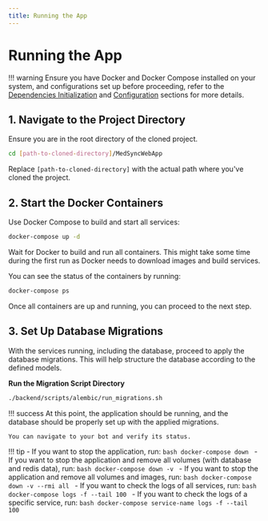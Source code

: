 ```yaml
---
title: Running the App
---
```


# Running the App

!!! warning
    Ensure you have Docker and Docker Compose installed on your system, and configurations set up before proceeding, refer to the [Dependencies Initialization](dependencies-initialization.md) and [Configuration](configuration.md) sections for more details.

## 1. Navigate to the Project Directory

Ensure you are in the root directory of the cloned project.

```bash
cd [path-to-cloned-directory]/MedSyncWebApp
```

Replace `[path-to-cloned-directory]` with the actual path where you've cloned the project.

## 2. Start the Docker Containers

Use Docker Compose to build and start all services:

```bash
docker-compose up -d
```

Wait for Docker to build and run all containers. This might take some time during the first run as Docker needs to
download images and build services.

You can see the status of the containers by running:

```bash
docker-compose ps
```

Once all containers are up and running, you can proceed to the next step.

## 3. Set Up Database Migrations

With the services running, including the database, proceed to apply the database migrations. This will help structure
the database according to the defined models.

**Run the Migration Script Directory**

```bash
./backend/scripts/alembic/run_migrations.sh
```

!!! success
    At this point, the application should be running, and the database should be properly set up with the applied migrations. 

    You can navigate to your bot and verify its status.


!!! tip
    - If you want to stop the application, run:
        ```bash
        docker-compose down
        ```
    - If you want to stop the application and remove all volumes (with database and redis data), run:
        ```bash
        docker-compose down -v
        ```
    - If you want to stop the application and remove all volumes and images, run:
        ```bash
        docker-compose down -v --rmi all
        ``` 
    - If you want to check the logs of all services, run:
        ```bash
        docker-compose logs -f --tail 100
        ```
    - If you want to check the logs of a specific service, run:
        ```bash
        docker-compose service-name logs -f --tail 100
        ``` 
    
    
